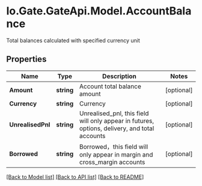 
# Io.Gate.GateApi.Model.AccountBalance

Total balances calculated with specified currency unit

## Properties

Name | Type | Description | Notes
------------ | ------------- | ------------- | -------------
**Amount** | **string** | Account total balance amount | [optional] 
**Currency** | **string** | Currency | [optional] 
**UnrealisedPnl** | **string** | Unrealised_pnl, this field will only appear in futures, options, delivery, and total accounts | [optional] 
**Borrowed** | **string** | Borrowed，this field will only appear in margin and cross_margin accounts | [optional] 

[[Back to Model list]](../README.md#documentation-for-models)
[[Back to API list]](../README.md#documentation-for-api-endpoints)
[[Back to README]](../README.md)
